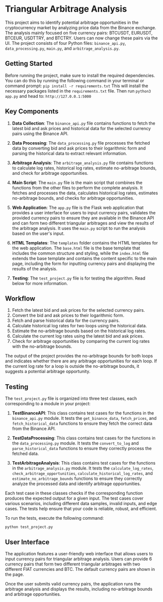 # Triangular Arbitrage Analysis

This project aims to identify potential arbitrage opportunities in the cryptocurrency market by analyzing price data from the Binance exchange. The analysis mainly focused on five currency pairs: BTCUSDT, EURUSDT, BTCEUR, USDTTRY, and BTCTRY. Users can now change these pairs via the UI. The project consists of four Python files: `binance_api.py`, `data_processing.py`, `main.py`, and `arbitrage_analysis.py`.

## Getting Started

Before running the project, make sure to install the required dependencies. You can do this by running the following command in your terminal or command prompt:
`pip install -r requirements.txt`
This will install the necessary packages listed in the `requirements.txt` file.
Then run `python3 app.py` and head to: `http://127.0.0.1:5000`

## Key Components

1. **Data Collection**: The `binance_api.py` file contains functions to fetch the latest bid and ask prices and historical data for the selected currency pairs using the Binance API.

2. **Data Processing**: The `data_processing.py` file processes the fetched data by converting bid and ask prices to their logarithmic form and parsing the historical data to extract relevant information.

3. **Arbitrage Analysis**: The `arbitrage_analysis.py` file contains functions to calculate log rates, historical log rates, estimate no-arbitrage bounds, and check for arbitrage opportunities.

4. **Main Script**: The `main.py` file is the main script that combines the functions from the other files to perform the complete analysis. It fetches and processes the data, calculates historical log rates, estimates no-arbitrage bounds, and checks for arbitrage opportunities.

5. **Web Application**: The `app.py` file is the Flask web application that provides a user interface for users to input currency pairs, validates the provided currency pairs to ensure they are available in the Binance API and can form two different triangular arbitrages and view the results of the arbitrage analysis. It uses the `main.py` script to run the analysis based on the user's input.

6. **HTML Templates**: The `templates` folder contains the HTML templates for the web application. The `base.html` file is the base template that includes the common structure and styling, while the `index.html` file extends the base template and contains the content specific to the main page, including the form for inputting currency pairs and displaying the results of the analysis.

7. **Testing**: The `test_project.py` file is for testing the algorithm. Read below for more information.

## Workflow

1. Fetch the latest bid and ask prices for the selected currency pairs.
2. Convert the bid and ask prices to their logarithmic form.
3. Fetch and parse historical data for the currency pairs.
4. Calculate historical log rates for two loops using the historical data.
5. Estimate the no-arbitrage bounds based on the historical log rates.
6. Calculate the current log rates using the latest bid and ask prices.
7. Check for arbitrage opportunities by comparing the current log rates with the no-arbitrage bounds.

The output of the project provides the no-arbitrage bounds for both loops and indicates whether there are any arbitrage opportunities for each loop. If the current log rate for a loop is outside the no-arbitrage bounds, it suggests a potential arbitrage opportunity.

## Testing

The `test_project.py` file is organized into three test classes, each corresponding to a module in your project:

1.  **TestBinanceAPI**: This class contains test cases for the functions in the `binance_api.py` module. It tests the `get_binance_data`, `fetch_prices`, and `fetch_historical_data` functions to ensure they fetch the correct data from the Binance API.

2.  **TestDataProcessing**: This class contains test cases for the functions in the `data_processing.py` module. It tests the `convert_to_log` and `parse_historical_data` functions to ensure they correctly process the fetched data.

3.  **TestArbitrageAnalysis**: This class contains test cases for the functions in the `arbitrage_analysis.py` module. It tests the `calculate_log_rates`, `check_arbitrage_opportunities`, `calculate_historical_log_rates`, and `estimate_no_arbitrage_bounds` functions to ensure they correctly analyze the processed data and identify arbitrage opportunities.

Each test case in these classes checks if the corresponding function produces the expected output for a given input. The test cases cover various scenarios, including different data samples, invalid inputs, and edge cases. The tests help ensure that your code is reliable, robust, and efficient.

To run the tests, execute the following command:

`python test_project.py`

## User Interface

The application features a user-friendly web interface that allows users to input currency pairs for triangular arbitrage analysis. Users can provide 6 currency pairs that form two different triangular arbitrages with two different FIAT currencies and BTC. The default currency pairs are shown in the page.


Once the user submits valid currency pairs, the application runs the arbitrage analysis and displays the results, including no-arbitrage bounds and arbitrage opportunities.
